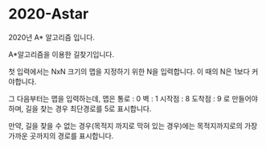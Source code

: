 # 2020-Astar
2020년 A* 알고리즘 입니다.

A*알고리즘을 이용한 길찾기입니다.

첫 입력에서는 NxN 크기의 맵을 지정하기 위한 N을 입력합니다.
이 때의 N은 1보다 커야합니다.

그 다음부터는 맵을 입력하는데, 맵은
통로 : 0
벽 : 1
시작점 : 8
도착점 : 9
로 만들어야하며, 길을 찾는 경우 최단경로를 5로 표시합니다.

만약, 길을 찾을 수 없는 경우(목적지 까지로 막혀 있는 경우)에는
목적지까지로의 가장 가까운 곳까지의 경로를 표시합니다.